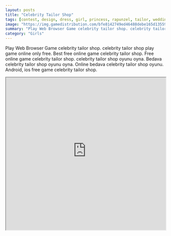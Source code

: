 ```yaml
---
layout: posts
title: "Celebrity Tailor Shop"
tags: [contest, design, dress, girl, princess, rapunzel, tailor, wedding, free, online, games, oyna, game, free, games, play, play, games]
image: "https://img.gamedistribution.com/bfe8142749ed46488debe165d1355984.jpg"
summary: "Play Web Browser Game celebrity tailor shop. celebrity tailor shop play game online only free. Best free online game celebrity tailor shop. Free online game celebrity tailor shop. celebrity tailor shop oyunu oyna. Bedava celebrity tailor shop oyunu oyna. Online bedava celebrity tailor shop oyunu. Android, ios free game celebrity tailor shop."
category: "Girls"
---
```


Play Web Browser Game celebrity tailor shop. celebrity tailor shop play game online only free. Best free online game celebrity tailor shop. Free online game celebrity tailor shop. celebrity tailor shop oyunu oyna. Bedava celebrity tailor shop oyunu oyna. Online bedava celebrity tailor shop oyunu. Android, ios free game celebrity tailor shop.

<iframe width="100%" height="480px;" src="https://html5.gamedistribution.com/bfe8142749ed46488debe165d1355984/"></iframe>
